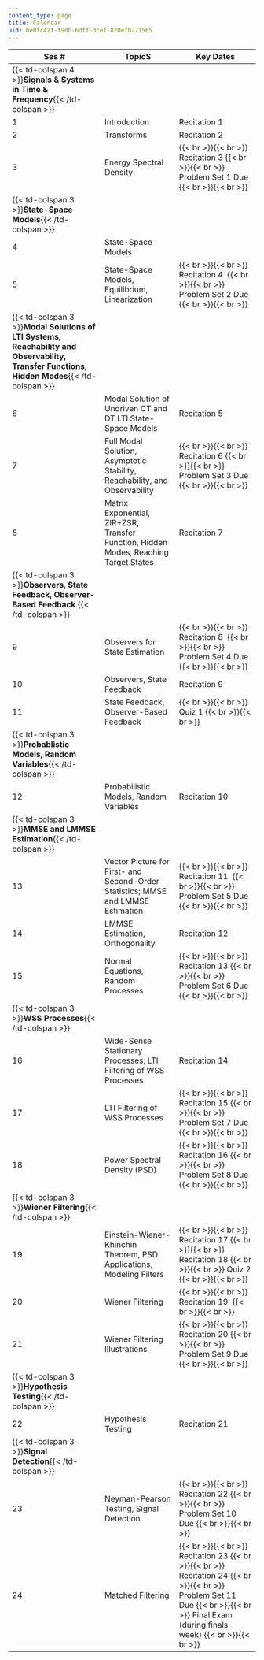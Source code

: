 ```yaml
---
content_type: page
title: Calendar
uid: be0fc42f-f90b-6dff-3cef-820efb271565
---
```


| Ses # | TopicS | Key Dates |
| --- | --- | --- |
| {{< td-colspan 4 >}}**Signals & Systems in Time & Frequency**{{< /td-colspan >}} ||||
| 1 | Introduction | Recitation 1 |
| 2 | Transforms | Recitation 2 |
| 3 | Energy Spectral Density |  {{< br >}}{{< br >}} Recitation 3 {{< br >}}{{< br >}} Problem Set 1 Due {{< br >}}{{< br >}}  |
| {{< td-colspan 3 >}}**State-Space Models**{{< /td-colspan >}} |||
| 4 | State-Space Models | &nbsp; |
| 5 | State-Space Models, Equilibrium, Linearization |  {{< br >}}{{< br >}} Recitation 4  {{< br >}}{{< br >}} Problem Set 2 Due {{< br >}}{{< br >}}  |
| {{< td-colspan 3 >}}**Modal Solutions of LTI Systems, Reachability and Observability, Transfer Functions, Hidden Modes**{{< /td-colspan >}} |||
| 6 | Modal Solution of Undriven CT and DT LTI State-Space Models | Recitation 5 |
| 7 | Full Modal Solution, Asymptotic Stability, Reachability, and Observability |  {{< br >}}{{< br >}} Recitation 6 {{< br >}}{{< br >}} Problem Set 3 Due {{< br >}}{{< br >}}  |
| 8 | Matrix Exponential, ZIR+ZSR, Transfer Function, Hidden Modes, Reaching Target States | Recitation 7 |
| {{< td-colspan 3 >}}**Observers, State Feedback, Observer-Based Feedback** {{< /td-colspan >}} |||
| 9 | Observers for State Estimation |  {{< br >}}{{< br >}} Recitation 8  {{< br >}}{{< br >}} Problem Set 4 Due {{< br >}}{{< br >}}  |
| 10 | Observers, State Feedback | Recitation 9 |
| 11 | State Feedback, Observer-Based Feedback |  {{< br >}}{{< br >}} Quiz 1 {{< br >}}{{< br >}}  |
| {{< td-colspan 3 >}}**Probablistic Models, Random Variables**{{< /td-colspan >}} |||
| 12 | Probabilistic Models, Random Variables | Recitation 10 |
| {{< td-colspan 3 >}}**MMSE and LMMSE Estimation**{{< /td-colspan >}} |||
| 13 | Vector Picture for First- and Second-Order Statistics; MMSE and LMMSE Estimation |  {{< br >}}{{< br >}} Recitation 11  {{< br >}}{{< br >}} Problem Set 5 Due {{< br >}}{{< br >}}  |
| 14 | LMMSE Estimation, Orthogonality | Recitation 12 |
| 15 | Normal Equations, Random Processes |  {{< br >}}{{< br >}} Recitation 13 {{< br >}}{{< br >}} Problem Set 6 Due {{< br >}}{{< br >}}  |
| {{< td-colspan 3 >}}**WSS Processes**{{< /td-colspan >}} |||
| 16 | Wide-Sense Stationary Processes; LTI Filtering of WSS Processes | Recitation 14 |
| 17 | LTI Filtering of WSS Processes |  {{< br >}}{{< br >}} Recitation 15 {{< br >}}{{< br >}} Problem Set 7 Due {{< br >}}{{< br >}}  |
| 18 | Power Spectral Density (PSD) |  {{< br >}}{{< br >}} Recitation 16 {{< br >}}{{< br >}} Problem Set 8 Due {{< br >}}{{< br >}}  |
| {{< td-colspan 3 >}}**Wiener Filtering**{{< /td-colspan >}} |||
| 19 | Einstein-Wiener-Khinchin Theorem, PSD Applications, Modeling Filters |  {{< br >}}{{< br >}} Recitation 17 {{< br >}}{{< br >}} Recitation 18 {{< br >}}{{< br >}} Quiz 2 {{< br >}}{{< br >}}  |
| 20 | Wiener Filtering |  {{< br >}}{{< br >}} Recitation 19  {{< br >}}{{< br >}}  |
| 21 | Wiener Filtering Illustrations |  {{< br >}}{{< br >}} Recitation 20 {{< br >}}{{< br >}} Problem Set 9 Due {{< br >}}{{< br >}}  |
| {{< td-colspan 3 >}}**Hypothesis Testing**{{< /td-colspan >}} |||
| 22 | Hypothesis Testing | Recitation 21  |
| {{< td-colspan 3 >}}**Signal Detection**{{< /td-colspan >}} |||
| 23 | Neyman-Pearson Testing, Signal Detection |  {{< br >}}{{< br >}} Recitation 22 {{< br >}}{{< br >}} Problem Set 10 Due {{< br >}}{{< br >}}  |
| 24 | Matched Filtering |  {{< br >}}{{< br >}} Recitation 23 {{< br >}}{{< br >}} Recitation 24 {{< br >}}{{< br >}} Problem Set 11 Due {{< br >}}{{< br >}} Final Exam (during finals week) {{< br >}}{{< br >}}